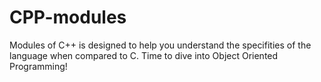 # CPP-modules

Modules of C++ is designed to help you understand the specifities of the language when compared to C. Time to dive into Object Oriented Programming!

